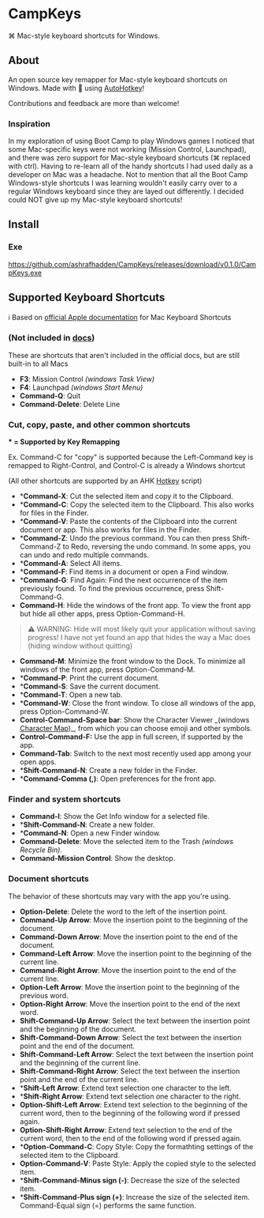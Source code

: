 # CampKeys

⌘ Mac-style keyboard shortcuts for Windows.

## About

An open source key remapper for Mac-style keyboard shortcuts on Windows. Made with :purple_heart: using [AutoHotkey](https://www.autohotkey.com/)!

Contributions and feedback are more than welcome!

### Inspiration

In my exploration of using Boot Camp to play Windows games I noticed that some Mac-specific keys were not working (Mission Control, Launchpad), and there was zero support for Mac-style keyboard shortcuts (⌘ replaced with ctrl). Having to re-learn all of the handy shortcuts I had used daily as a developer on Mac was a headache. Not to mention that all the Boot Camp Windows-style shortcuts I was learning wouldn't easily carry over to a regular Windows keyboard since they are layed out differently. I decided could NOT give up my Mac-style keyboard shortcuts!

## Install

### Exe

https://github.com/ashrafhadden/CampKeys/releases/download/v0.1.0/CampKeys.exe

## Supported Keyboard Shortcuts

:information_source: Based on [official Apple documentation](https://support.apple.com/en-us/HT201236) for Mac Keyboard Shortcuts

### (Not included in [docs](https://support.apple.com/en-us/HT201236))

These are shortcuts that aren't included in the official docs, but are still built-in to all Macs

- **F3**: Mission Control _(windows Task View)_
- **F4**: Launchpad _(windows Start Menu)_
- **Command-Q**: Quit
- **Command-Delete**: Delete Line

### Cut, copy, paste, and other common shortcuts

**\* = Supported by Key Remapping**

Ex. Command-C for "copy" is supported because the Left-Command key is remapped to Right-Control, and Control-C is already a Windows shortcut

(All other shortcuts are supported by an AHK [Hotkey](https://www.autohotkey.com/docs/Hotkeys.htm) script)

- \***Command-X**: Cut the selected item and copy it to the Clipboard.
- \***Command-C**: Copy the selected item to the Clipboard. This also works for files in the Finder.
- \***Command-V**: Paste the contents of the Clipboard into the current document or app. This also works for files in the Finder.
- \***Command-Z**: Undo the previous command. You can then press Shift-Command-Z to Redo, reversing the undo command. In some apps, you can undo and redo multiple commands.
- \***Command-A**: Select All items.
- \***Command-F**: Find items in a document or open a Find window.
- \***Command-G**: Find Again: Find the next occurrence of the item previously found. To find the previous occurrence, press Shift-Command-G.
- **Command-H**: Hide the windows of the front app. To view the front app but hide all other apps, press Option-Command-H.
> ⚠️ WARNING: Hide will most likely quit your application without saving progress! I have not yet found an app that hides the way a Mac does (hiding window without quitting)
- **Command-M**: Minimize the front window to the Dock. To minimize all windows of the front app, press Option-Command-M.
- \***Command-P**: Print the current document.
- \***Command-S**: Save the current document.
- \***Command-T**: Open a new tab.
- \***Command-W**: Close the front window. To close all windows of the app, press Option-Command-W.
- **Control-Command-Space bar**: Show the Character Viewer _(windows [Character Map](https://en.wikipedia.org/wiki/Character_Map_(Windows)))\_, from which you can choose emoji and other symbols.
- **Control-Command-F:** Use the app in full screen, if supported by the app.
- **Command-Tab**: Switch to the next most recently used app among your open apps.
- \***Shift-Command-N**: Create a new folder in the Finder.
- \***Command-Comma (,)**: Open preferences for the front app.

### Finder and system shortcuts

- **Command-I**: Show the Get Info window for a selected file.
- \***Shift-Command-N**: Create a new folder.
- \***Command-N**: Open a new Finder window.
- **Command-Delete**: Move the selected item to the Trash _(windows Recycle Bin)_.
- **Command-Mission Control**: Show the desktop.

### Document shortcuts

The behavior of these shortcuts may vary with the app you're using.

- **Option-Delete**: Delete the word to the left of the insertion point.
- **Command-Up Arrow**: Move the insertion point to the beginning of the document.
- **Command-Down Arrow**: Move the insertion point to the end of the document.
- **Command-Left Arrow**: Move the insertion point to the beginning of the current line.
- **Command-Right Arrow**: Move the insertion point to the end of the current line.
- **Option-Left Arrow**: Move the insertion point to the beginning of the previous word.
- **Option-Right Arrow**: Move the insertion point to the end of the next word.
- **Shift-Command-Up Arrow**: Select the text between the insertion point and the beginning of the document.
- **Shift-Command-Down Arrow**: Select the text between the insertion point and the end of the document.
- **Shift-Command-Left Arrow**: Select the text between the insertion point and the beginning of the current line.
- **Shift-Command-Right Arrow**: Select the text between the insertion point and the end of the current line.
- \***Shift-Left Arrow**: Extend text selection one character to the left.
- \***Shift-Right Arrow**: Extend text selection one character to the right.
- **Option-Shift-Left Arrow**: Extend text selection to the beginning of the current word, then to the beginning of the following word if pressed again.
- **Option-Shift-Right Arrow**: Extend text selection to the end of the current word, then to the end of the following word if pressed again.
- \***Option-Command-C**: Copy Style: Copy the formathting settings of the selected item to the Clipboard.
- **Option-Command-V**: Paste Style: Apply the copied style to the selected item.
- \***Shift-Command-Minus sign (-)**: Decrease the size of the selected item.
- \***Shift-Command-Plus sign (+)**: Increase the size of the selected item. Command-Equal sign (=) performs the same function.

<!-- ## Extras

In addition to the basic Mac keyboard shortcuts, CampKeys also includes support for the following: -->

<!-- ### Custom Keyboard Shortcuts

Easily create secondary combinations for Mac keyboard shortcuts or even create your very own shortcuts and remappings using a built-in list of common Windows commands and keys. -->
